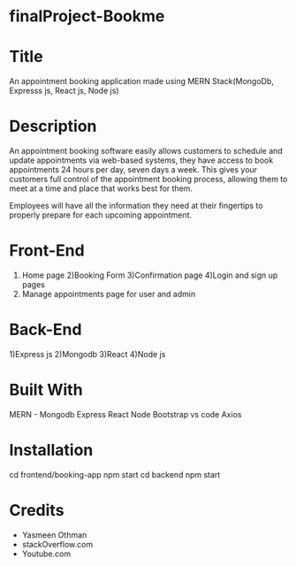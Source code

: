 # finalProject-Bookme


# Title

An appointment booking application made using MERN Stack(MongoDb, Expresss js, React js, Node js)

# Description

 An appointment booking software easily allows customers to schedule and update appointments via web-based systems, they have access to book appointments 24 hours per day, seven days a week. This gives your customers full control of the appointment booking process, allowing them to meet at a time and place that works best for them.

 Employees will have all the information they need at their fingertips to properly prepare for each upcoming appointment.


# Front-End

1) Home page
2)Booking Form
3)Confirmation page
4)Login and sign up pages
5) Manage appointments page for user and admin

# Back-End
1)Express js
2)Mongodb
3)React
4)Node js



# Built With

MERN - Mongodb Express React Node 
Bootstrap
vs code
Axios

# Installation
cd frontend/booking-app
npm start
cd backend
npm start

# Credits

* Yasmeen Othman
* stackOverflow.com
* Youtube.com


